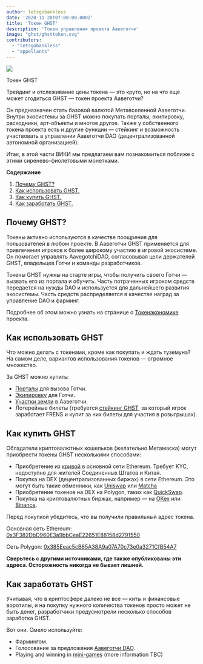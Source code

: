```yaml
---
author: letsgobankless
date: '2020-11-28T07:00:00.000Z'
title: 'Токен GHST'
description: 'Токен управления проекта Аавеготчи'
image: "ghst/ghsttoken.svg"
contributors:
  - "letsgobankless"
  - "appellants"
---
```


<div class="headerImageContainer">
<img class="headerImage" src="/ghst/ghst.gif">
<p class="headerImageText">Токен GHST</p>
</div>

Трейдинг и отслеживание цены токена — это круто, но на что еще может сгодиться GHST — токен проекта Аавеготчи?

Он предназначен стать базовой валютой Метавселенной Аавеготчи. Внутри экосистемы за GHST можно покупать порталы, экипировку, расходники, арт-объекты и многое другое. Также у собственного токена проекта есть и другие функции — стейкинг и возможность участвовать в управлении Аавеготчи DAO (децентрализованной автономной организацией).

Итак, в этой части ВИКИ мы предлагаем вам познакомиться поближе с этими сиренево-фиолетовыми монетками.

<div class="contentsBox">

**Содержание**

<ol>
<li><a href=#why-ghst>Почему GHST?</a></li>
<li><a href=#using-ghst>Как использовать GHST.</a></li>
<li><a href=#buying-ghst>Как купить GHST.</a></li>
<li><a href=#earning-ghst>Как заработать GHST.</a></li>
</ol>

</div>

## Почему GHST?
Токены активно используются в качестве поощрения для пользователей в любом проекте. В Аавеготчи GHST применяется для привлечения игроков к более широкому участию в игровой экосистеме. Он помогает управлять AavegotchiDAO, согласовывая цели держателей GHST, владельцев Готчи и команды разработчиков.

Токены GHST нужны на старте игры, чтобы получить своего Готчи — вызвать его из портала и обучить. Часть потраченных игроком средств передается на нужды DAO и используется для дальнейшего развития экосистемы. Часть средств распределяется в качестве наград за управление DAO и фарминг.

Подробнее об этом можно узнать на странице о  [Токенэкономике](/tokenomics) проекта.

## Как использовать GHST
Что можно делать с токенами, кроме как покупать и ждать туземуна? На самом деле, вариантов использования токенов — огромное множество.

За GHST можно купить:

* [Порталы](/portals) для вызова Готчи.
* [Экипировку](/wearables) для Готчи.
* [Участки земли](/metaverse) в Аавеготчи.
* Лотерейные билеты (требуется [стейкинг GHST](/staking), за который игрок заработает FRENS и купит за них билеты для участия в розыгрышах).

## Как купить GHST
Обладатели криптовалютных кошельков (желательно Метамаска) могут приобрести токены GHST несколькими способами:

* Приобретение из  [кривой](/curve) в основной сети Ethereum. Требует KYC, недоступно для жителей Соединенных Штатов и Китая.
* Покупка на DEX (децентрализованных биржах) в сети Ethereum. Это могут быть такие обменники, как [Uniswap](https://app.uniswap.org/#/swap?inputCurrency=ETH&outputCurrency=0x3f382dbd960e3a9bbceae22651e88158d2791550) или [Matcha](https://matcha.xyz/markets/GHST)
* Приобретение токенов на DEX на Polygon, таких как [QuickSwap](https://quickswap.exchange/#/swap?outputCurrency=0x385eeac5cb85a38a9a07a70c73e0a3271cfb54a7).
* Покупка на криптовалютных биржах, например — на [OKex](https://www.okex.com/spot/trade/ghst-eth#type=1) или [Binance](https://www.binance.com/en/trade/GHST_ETH?layout=pro).

Перед покупкой убедитесь, что вы получили правильный адрес токена.

Основная сеть Ethereum: [0x3F382DbD960E3a9bbCeaE22651E88158d2791550](https://etherscan.io/token/0x3F382DbD960E3a9bbCeaE22651E88158d2791550)

Сеть Polygon: [0x385Eeac5cB85A38A9a07A70c73e0a3271CfB54A7](https://explorer-mainnet.maticvigil.com/address/0x385Eeac5cB85A38A9a07A70c73e0a3271CfB54A7/transactions)

**Сверьтесь с другими источниками, где также опубликованы эти адреса. Осторожность никогда не бывает лишней.**

## Как заработать GHST
Учитывая, что в криптосфере далеко не все — киты и финансовые воротилы, и на покупку нужного количества токенов просто может не быть денег, разработчики предусмотрели несколько способов заработка GHST.

Вот они. Смело используйте:

* Фармингом.
* Голосование за предложения [Аавеготчи DAO](/dao).
* Playing and winning in [mini-games](/minigames) (more information TBC)




